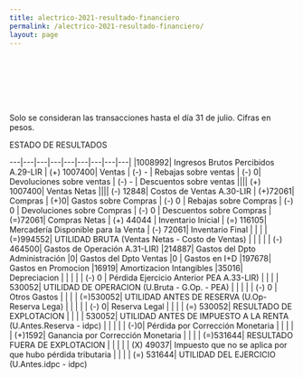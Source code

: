 ```yaml
--- 
title: alectrico-2021-resultado-financiero
permalink: /alectrico-2021-resultado-financiero/ 
layout: page
--- 
```

<br> <br> <br> <br> <br> <br> 
Solo se consideran las transacciones hasta el día 31 de julio.
Cifras en pesos.

ESTADO DE RESULTADOS 

---|---|---|---|---|---|---|---|---|
|1008992| Ingresos Brutos Percibidos A.29-LIR
| (+) 1007400| Ventas
| (-) -  |  Rebajas sobre ventas
| (-) 0| Devoluciones sobre ventas
| (-) - | Descuentos sobre ventas
|||| (+) 1007400| Ventas Netas
|||| (-) 12848| Costos de Ventas A.30-LIR
| (+)72061| Compras
| (+)0| Gastos sobre Compras
| (-) 0 | Rebajas sobre Compras
| (-) 0 | Devoluciones sobre Compras
| (-) 0 | Descuentos sobre Compras
| (=)72061| Compras Netas
| (+) 44044	| Inventario Inicial
| (=) 116105| Mercadería Disponible para la Venta 
| (-) 72061| Inventario Final 
| | | | (=)994552| UTILIDAD BRUTA (Ventas Netas - Costo de Ventas)
| | | | | (-) 464500| Gastos de Operación A.31-LIR)
|214887| Gastos del Dpto Administración
|0| Gastos del Dpto Ventas
|0 | Gastos en I+D
|197678|  Gastos en Promocion
|16919| Amortizacion Intangibles
|35016| Depreciacion
| | | | | (-) 0 | Pérdida Ejercicio Anterior PEA A.33-LIR)
| | | | 530052| UTILIDAD DE OPERACION (U.Bruta - G.Op. - PEA)
| | | | | (-) 0 | Otros Gastos
| | | | (=)530052| UTILIDAD ANTES DE RESERVA (U.Op-Reserva Lega)
| | | | | (-) 0| Reserva Legal
| | | | (=) 530052| RESULTADO DE EXPLOTACION
| | | |     530052| UTILIDAD ANTES DE IMPUESTO A LA RENTA (U.Antes.Reserva - idpc)
| | | | | (-)0| Pérdida por Corrección Monetaria
 | | | | | (+)1592| Ganancia por Corrección Monetaria
 | | | | (=)531644| RESULTADO FUERA DE EXPLOTACION
| | | | | (X) 49037| Impuesto que no se aplica por que hubo pérdida tributaria
| | | | (=) 531644| UTILIDAD DEL EJERCICIO (U.Antes.idpc - idpc)
